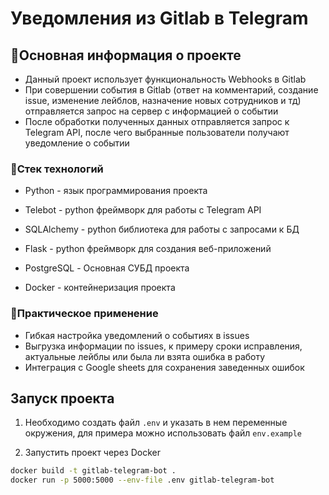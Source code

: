 # Уведомления из Gitlab в Telegram

## 📌Основная информация о проекте

- Данный проект использует функциональность Webhooks в Gitlab
- При совершении события в Gitlab (ответ на комментарий, создание issue, изменение лейблов, назначение новых сотрудников и тд) отправляется запрос на сервер с информацией о событии
- После обработки полученных данных отправляется запрос к Telegram API, после чего выбранные пользователи получают уведомление о событии

### 🚀Стек технологий

- Python - язык программирования проекта
- Telebot - python фреймворк для работы с Telegram API
- SQLAlchemy - python библиотека для работы с запросами к БД
- Flask - python фреймворк для создания веб-приложений

- PostgreSQL - Основная СУБД проекта

- Docker - контейнеризация проекта

### 🔔Практическое применение

- Гибкая настройка уведомлений о событиях в issues
- Выгрузка информации по issues, к примеру сроки исправления, актуальные лейблы или была ли взята ошибка в работу
- Интеграция с Google sheets для сохранения заведенных ошибок

## Запуск проекта

1. Необходимо создать файл `.env` и указать в нем переменные окружения, для примера можно использовать файл `env.example`

3. Запустить проект через Docker
```bash
docker build -t gitlab-telegram-bot .
docker run -p 5000:5000 --env-file .env gitlab-telegram-bot
```



